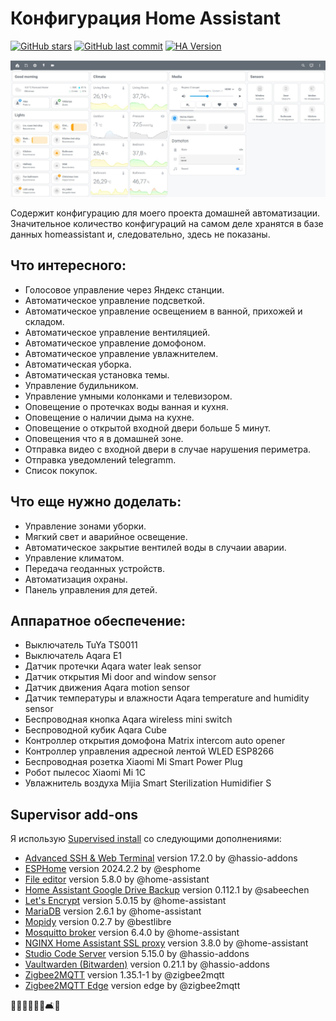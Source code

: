 # Конфигурация Home Assistant 

[![GitHub stars](https://img.shields.io/github/stars/alexfrydr/home-assistant-config.svg?style=plasticr)](https://github.com/alexfrydr/home_assistant_config/stargazers)
[![GitHub last commit](https://img.shields.io/github/last-commit/alexfrydr/home_assistant_config?style=plasticr)](https://github.com/alexfrydr/home_assistant_config/commits/master)
[![HA Version](https://img.shields.io/badge/Running%20Home%20Asssistant-2024.3.0%20-darkblue)](https://github.com/home-assistant/core/releases/tag/2024.3.0)

![Home Assistant](https://github.com/alexfrydr/home_assistant_config/blob/master/screen.JPG)

Содержит конфигурацию для моего проекта домашней автоматизации. Значительное количество конфигураций на самом деле хранятся
в базе данных homeassistant и, следовательно, здесь не показаны.

## Что интересного:
- Голосовое управление через Яндекс станции.
- Автоматическое управление подсветкой.
- Автоматическое управление освещением в ванной, прихожей и складом.
- Автоматическое управление вентиляцией.
- Автоматическое управление домофоном.
- Автоматическое управление увлажнителем.
- Автоматическая уборка.
- Автоматическая установка темы.
- Управление будильником.
- Управление умными колонками и телевизором.
- Оповещение о протечках воды ванная и кухня.
- Оповещение о наличии дыма на кухне.
- Оповещение о открытой входной двери больше 5 минут.
- Оповещения что я в домашней зоне.
- Отправка видео с входной двери в случае нарушения периметра.
- Отправка уведомлений telegramm.
- Список покупок.

## Что еще нужно доделать:
- Управление зонами уборки.
- Мягкий свет и аварийное освещение.
- Автоматическое закрытие вентилей воды в случаии аварии.
- Управление климатом.
- Передача геоданных устройств.
- Автоматизация охраны.
- Панель управления для детей.

## Аппаратное обеспечение:
- Выключатель TuYa TS0011
- Выключатель Aqara E1
- Датчик протечки Aqara water leak sensor
- Датчик открытия Mi door and window sensor
- Датчик движения Aqara motion sensor
- Датчик температуры и влажности Aqara temperature and humidity sensor
- Беспроводная кнопка Aqara wireless mini switch
- Беспроводной кубик Aqara Cube 
- Контроллер открытия  домофона Matrix intercom auto opener
- Контроллер управления адресной лентой WLED ESP8266
- Беспроводная розетка Xiaomi Mi Smart Power Plug
- Робот пылесос Xiaomi Mi 1C
- Увлажнитель воздуха Mijia Smart Sterilization Humidifier S

## Supervisor add-ons

Я использую [Supervised install](https://www.home-assistant.io/getting-started/) со следующими дополнениями:

- [Advanced SSH & Web Terminal](https://github.com/hassio-addons/addon-ssh) version 17.2.0 by @hassio-addons
- [ESPHome](https://github.com/esphome/) version 2024.2.2 by @esphome
- [File editor](https://github.com/home-assistant/addons/tree/master/configurator) version 5.8.0 by @home-assistant
- [Home Assistant Google Drive Backup](https://github.com/sabeechen/hassio-google-drive-backup) version 0.112.1 by @sabeechen
- [Let's Encrypt](https://github.com/home-assistant/addons/tree/master/letsencrypt) version 5.0.15 by @home-assistant
- [MariaDB](https://github.com/home-assistant/addons/tree/master/mariadb) version 2.6.1 by @home-assistant
- [Mopidy](https://github.com/bestlibre/hassio-addons/tree/master/mopidy) version 0.2.7 by @bestlibre
- [Mosquitto broker](https://github.com/home-assistant/addons/tree/master/mosquitto) version 6.4.0 by @home-assistant
- [NGINX Home Assistant SSL proxy](https://github.com/home-assistant/addons/tree/master/nginx_proxy) version 3.8.0 by @home-assistant
- [Studio Code Server](https://github.com/hassio-addons/addon-vscode) version 5.15.0 by @hassio-addons
- [Vaultwarden (Bitwarden)](https://github.com/hassio-addons/addon-bitwarden) version 0.21.1 by @hassio-addons
- [Zigbee2MQTT](https://github.com/zigbee2mqtt/hassio-zigbee2mqtt/tree/master/zigbee2mqtt) version 1.35.1-1 by @zigbee2mqtt
- [Zigbee2MQTT Edge](https://github.com/zigbee2mqtt/hassio-zigbee2mqtt/tree/master/zigbee2mqtt-edge) version edge by @zigbee2mqtt

🏡🔧📱💡🚪🚿🛋️🔌
